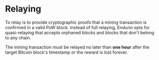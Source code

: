 # Relaying

To relay is to provide cryptographic proofs that a mining transaction is confirmed in a valid PoW block. Instead of full relaying, Endurio opts for quasi-relaying that accepts orphaned blocks and blocks that don't belong to any chain.

The mining transaction must be relayed no later than **one hour** after the target Bitcoin block's timestamp or the reward is lost forever.
